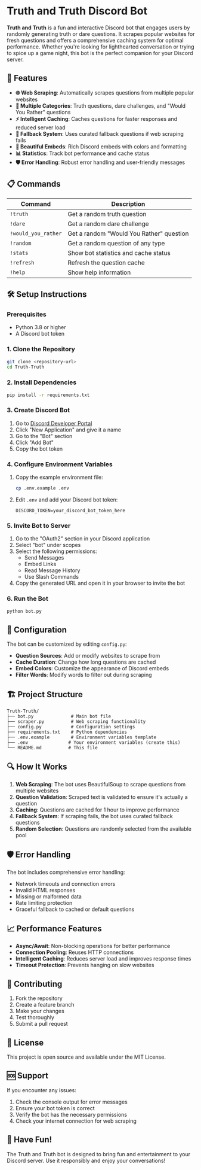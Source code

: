 # Truth and Truth Discord Bot

**Truth and Truth** is a fun and interactive Discord bot that engages users by randomly generating truth or dare questions. It scrapes popular websites for fresh questions and offers a comprehensive caching system for optimal performance. Whether you're looking for lighthearted conversation or trying to spice up a game night, this bot is the perfect companion for your Discord server.

## 🚀 Features

- **🌐 Web Scraping**: Automatically scrapes questions from multiple popular websites
- **🎯 Multiple Categories**: Truth questions, dare challenges, and "Would You Rather" questions
- **⚡ Intelligent Caching**: Caches questions for faster responses and reduced server load
- **🔄 Fallback System**: Uses curated fallback questions if web scraping fails
- **🎨 Beautiful Embeds**: Rich Discord embeds with colors and formatting
- **📊 Statistics**: Track bot performance and cache status
- **🛡️ Error Handling**: Robust error handling and user-friendly messages

## 📋 Commands

| Command | Description |
|---------|-------------|
| `!truth` | Get a random truth question |
| `!dare` | Get a random dare challenge |
| `!would_you_rather` | Get a random "Would You Rather" question |
| `!random` | Get a random question of any type |
| `!stats` | Show bot statistics and cache status |
| `!refresh` | Refresh the question cache |
| `!help` | Show help information |

## 🛠️ Setup Instructions

### Prerequisites
- Python 3.8 or higher
- A Discord bot token

### 1. Clone the Repository
```bash
git clone <repository-url>
cd Truth-Truth
```

### 2. Install Dependencies
```bash
pip install -r requirements.txt
```

### 3. Create Discord Bot
1. Go to [Discord Developer Portal](https://discord.com/developers/applications)
2. Click "New Application" and give it a name
3. Go to the "Bot" section
4. Click "Add Bot"
5. Copy the bot token

### 4. Configure Environment Variables
1. Copy the example environment file:
   ```bash
   cp .env.example .env
   ```
2. Edit `.env` and add your Discord bot token:
   ```
   DISCORD_TOKEN=your_discord_bot_token_here
   ```

### 5. Invite Bot to Server
1. Go to the "OAuth2" section in your Discord application
2. Select "bot" under scopes
3. Select the following permissions:
   - Send Messages
   - Embed Links
   - Read Message History
   - Use Slash Commands
4. Copy the generated URL and open it in your browser to invite the bot

### 6. Run the Bot
```bash
python bot.py
```

## 🔧 Configuration

The bot can be customized by editing `config.py`:

- **Question Sources**: Add or modify websites to scrape from
- **Cache Duration**: Change how long questions are cached
- **Embed Colors**: Customize the appearance of Discord embeds
- **Filter Words**: Modify words to filter out during scraping

## 🏗️ Project Structure

```
Truth-Truth/
├── bot.py              # Main bot file
├── scraper.py          # Web scraping functionality
├── config.py           # Configuration settings
├── requirements.txt    # Python dependencies
├── .env.example        # Environment variables template
├── .env               # Your environment variables (create this)
└── README.md          # This file
```

## 🔍 How It Works

1. **Web Scraping**: The bot uses BeautifulSoup to scrape questions from multiple websites
2. **Question Validation**: Scraped text is validated to ensure it's actually a question
3. **Caching**: Questions are cached for 1 hour to improve performance
4. **Fallback System**: If scraping fails, the bot uses curated fallback questions
5. **Random Selection**: Questions are randomly selected from the available pool

## 🛡️ Error Handling

The bot includes comprehensive error handling:
- Network timeouts and connection errors
- Invalid HTML responses
- Missing or malformed data
- Rate limiting protection
- Graceful fallback to cached or default questions

## 📈 Performance Features

- **Async/Await**: Non-blocking operations for better performance
- **Connection Pooling**: Reuses HTTP connections
- **Intelligent Caching**: Reduces server load and improves response times
- **Timeout Protection**: Prevents hanging on slow websites

## 🤝 Contributing

1. Fork the repository
2. Create a feature branch
3. Make your changes
4. Test thoroughly
5. Submit a pull request

## 📝 License

This project is open source and available under the MIT License.

## 🆘 Support

If you encounter any issues:
1. Check the console output for error messages
2. Ensure your bot token is correct
3. Verify the bot has the necessary permissions
4. Check your internet connection for web scraping

## 🎉 Have Fun!

The Truth and Truth bot is designed to bring fun and entertainment to your Discord server. Use it responsibly and enjoy your conversations!
